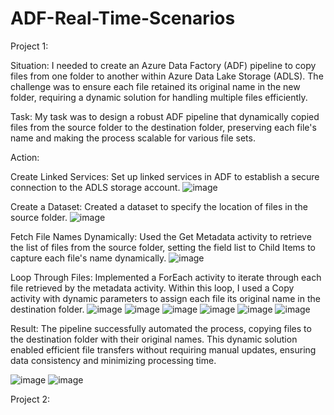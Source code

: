# ADF-Real-Time-Scenarios

Project 1:

Situation: I needed to create an Azure Data Factory (ADF) pipeline to copy files from one folder to another within Azure Data Lake Storage (ADLS). The challenge was to ensure each file retained its original name in the new folder, requiring a dynamic solution for handling multiple files efficiently.

Task: My task was to design a robust ADF pipeline that dynamically copied files from the source folder to the destination folder, preserving each file's name and making the process scalable for various file sets.

Action:

Create Linked Services: Set up linked services in ADF to establish a secure connection to the ADLS storage account.
![image](https://github.com/user-attachments/assets/3459a0e8-99b7-416b-9ae4-be7c983f5de2)


Create a Dataset: Created a dataset to specify the location of files in the source folder.
![image](https://github.com/user-attachments/assets/80fbdffe-f653-4a2a-b389-7257d88ceb50)


Fetch File Names Dynamically: Used the Get Metadata activity to retrieve the list of files from the source folder, setting the field list to Child Items to capture each file's name dynamically.
![image](https://github.com/user-attachments/assets/42dd34fd-0923-4cd5-94e6-e5087d069578)


Loop Through Files: Implemented a ForEach activity to iterate through each file retrieved by the metadata activity. Within this loop, I used a Copy activity with dynamic parameters to assign each file its original name in the destination folder.
![image](https://github.com/user-attachments/assets/0cb003c5-41ce-4289-8c3b-c36769603b6a)
![image](https://github.com/user-attachments/assets/58de8685-df39-43a9-9d25-235666bb8ec1)
![image](https://github.com/user-attachments/assets/f5db12c7-d50a-45dd-9102-b4d317dd807b)
![image](https://github.com/user-attachments/assets/cb1714d3-2485-415e-98a9-6b141d6b01f8)
![image](https://github.com/user-attachments/assets/be16a7df-f439-4a00-8cbb-803c971c66a3)
![image](https://github.com/user-attachments/assets/b3c22cac-738d-41d3-bad0-3a6dfd9639c3)

Result: The pipeline successfully automated the process, copying files to the destination folder with their original names. This dynamic solution enabled efficient file transfers without requiring manual updates, ensuring data consistency and minimizing processing time.

![image](https://github.com/user-attachments/assets/51411097-b61a-4268-9224-2038bb4630f1)
![image](https://github.com/user-attachments/assets/4a8df522-f94a-4db6-ae2e-d66d2c88cbae)


Project 2:

